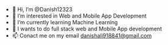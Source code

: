 - 👋 Hi, I’m @Danish12323
- 👀 I’m interested in Web and Mobile App Development
- 🌱 I’m currently learning Machine Learning
- 💞️ I wants to do full stack web and Mobile App development
- 📫 Conact me on my email danishali918841@gmail.com

<!---
Danish12323/Danish12323 is a ✨ special ✨ repository because its `README.md` (this file) appears on your GitHub profile.
You can click the Preview link to take a look at your changes.
--->
